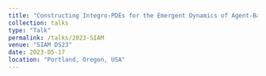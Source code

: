 ```yaml
---
title: "Constructing Integro-PDEs for the Emergent Dynamics of Agent-Based Simulations:A Machine Learning Approach"
collection: talks
type: "Talk"
permalink: /talks/2023-SIAM
venue: "SIAM DS23"
date: 2023-05-17
location: "Portland, Oregon, USA"
---
```


